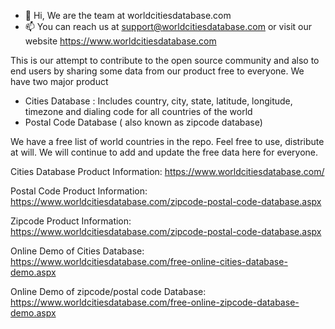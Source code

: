 - 👋 Hi, We are the team at worldcitiesdatabase.com
- 📫 You can reach us at support@worldcitiesdatabase.com or visit our website https://www.worldcitiesdatabase.com

This is our attempt to contribute to the open source community and also to end users by sharing some data from our product free to everyone.
We have two major product
- Cities Database : Includes country, city, state, latitude, longitude, timezone and dialing code for all countries of the world
- Postal Code Database ( also known as zipcode database)

We have a free list of world countries in the repo. Feel free to use, distribute at will.
We will continue to add and update the free data here for everyone. 

Cities Database Product Information: https://www.worldcitiesdatabase.com/

Postal Code Product Information: https://www.worldcitiesdatabase.com/zipcode-postal-code-database.aspx

Zipcode Product Information: https://www.worldcitiesdatabase.com/zipcode-postal-code-database.aspx

Online Demo of Cities Database: https://www.worldcitiesdatabase.com/free-online-cities-database-demo.aspx

Online Demo of zipcode/postal code Database: https://www.worldcitiesdatabase.com/free-online-zipcode-database-demo.aspx
